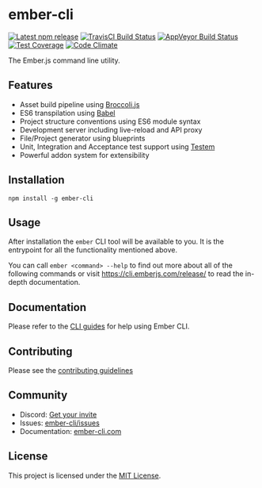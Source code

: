 
ember-cli
==============================================================================

[![Latest npm release][npm-badge]][npm-badge-url]
[![TravisCI Build Status][travis-badge]][travis-badge-url]
[![AppVeyor Build Status][appveyor-badge]][appveyor-badge-url]
[![Test Coverage][coveralls-badge]][coveralls-badge-url]
[![Code Climate][codeclimate-badge]][codeclimate-badge-url]

[logo]: https://avatars0.githubusercontent.com/u/10262982?v=3&s=150
[npm-badge]: https://img.shields.io/npm/v/ember-cli.svg
[npm-badge-url]: https://www.npmjs.com/package/ember-cli
[travis-badge]: https://img.shields.io/travis/ember-cli/ember-cli/master.svg?label=TravisCI
[travis-badge-url]: https://travis-ci.org/ember-cli/ember-cli
[appveyor-badge]: https://img.shields.io/appveyor/ci/embercli/ember-cli/master.svg?label=AppVeyor
[appveyor-badge-url]: https://ci.appveyor.com/project/embercli/ember-cli/branch/master
[coveralls-badge]: https://img.shields.io/coveralls/ember-cli/ember-cli/master.svg
[coveralls-badge-url]: https://coveralls.io/github/ember-cli/ember-cli
[codeclimate-badge]: https://codeclimate.com/github/ember-cli/ember-cli/badges/gpa.svg
[codeclimate-badge-url]: https://codeclimate.com/github/ember-cli/ember-cli

The Ember.js command line utility.


Features
------------------------------------------------------------------------------

- Asset build pipeline using [Broccoli.js](http://broccolijs.com/)
- ES6 transpilation using [Babel](https://babeljs.io/)
- Project structure conventions using ES6 module syntax
- Development server including live-reload and API proxy
- File/Project generator using blueprints
- Unit, Integration and Acceptance test support using
  [Testem](https://github.com/testem/testem)
- Powerful addon system for extensibility


Installation
------------------------------------------------------------------------------

```
npm install -g ember-cli
```

Usage
------------------------------------------------------------------------------

After installation the `ember` CLI tool will be available to you. It is the
entrypoint for all the functionality mentioned above.

You can call `ember <command> --help` to find out more about all of the
following commands or visit <https://cli.emberjs.com/release/> to read
the in-depth documentation.


Documentation
------------------------------------------------------------------------------
Please refer to the [CLI guides](https://cli.emberjs.com/release/) for help using Ember CLI.

Contributing
------------------------------------------------------------------------------
Please see the [contributing guidelines](./contributing.md)


Community
------------------------------------------------------------------------------

- Discord: [Get your invite](https://discordapp.com/invite/zT3asNS)
- Issues: [ember-cli/issues](https://github.com/ember-cli/ember-cli/issues)
- Documentation: [ember-cli.com](https://cli.emberjs.com/release/)



License
------------------------------------------------------------------------------

This project is licensed under the [MIT License](LICENSE).
